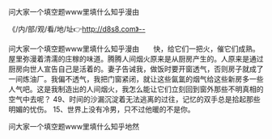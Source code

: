 问大家一个填空题www里填什么知乎漫由

《/内/部/观/看/地/址👉http://d8s8.com》--

问大家一个填空题www里填什么知乎漫由　　快，给它们一把火，催它们成熟。屋里弥漫着清濡的庄稼的味道。腾腾人间烟火原来是从厨房产生的。人原来是通过厨房向世人宣告自己是活着的。妻子告诫我，做饭时要开窗透气，否则房子就成了一间炼油厂。我偏不透气，我把门窗紧闭，就让这些氤氲的烟气给这些新房多一些人气吧。这是我制造出的人间烟火，我怎么能让它们立刻回到窗外那些不明真相的空气中去呢？
	49、时间的沙漏沉淀着无法逃离的过往，记忆的双手总是拾起那些明媚的忧伤。
	15、世界上没有冷男，只不过他暖的不是你。





问大家一个填空题www里填什么知乎地然
